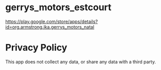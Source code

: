 # gerrys_motors_estcourt

https://play.google.com/store/apps/details?id=org.armstrong.ika.gerrys_motors_natal

# Privacy Policy
This app does not collect any data, or share any data with a third party.
